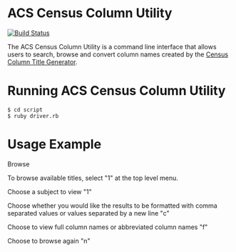 # ACS Census Column Utility

[![Build Status](https://travis-ci.org/jersearls/acs-column-utility.svg?branch=master)](https://travis-ci.org/jersearls/acs-column-utility)

The ACS Census Column Utility is a command line interface that allows users to search,
browse and convert column names created by the
[Census Column Title Generator](https://github.com/jersearls/acs-census-title-generator).

# Running ACS Census Column Utility
```
$ cd script
$ ruby driver.rb

```

# Usage Example

Browse

To browse available titles, select "1" at the top level menu.

Choose a subject to view "1"

Choose whether you would like the results to be formatted with comma separated values
or values separated by a new line "c"

Choose to view full column names or abbreviated column names "f"

Choose to browse again "n"

```

```
